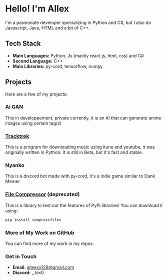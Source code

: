 # Hello! I'm Allex

I'm a passionate developer specializing in Python and C#, but I also do Javascript, Java, HTML and a bit of C++.

## Tech Stack

- **Main Languages:** Python, Js (mainly react.js, html, css) and C#
- **Second Language:** C++
- **Main Libraries:** py-cord, tensorflow, numpy

## Projects

Here are a few of my projects:

### Ai GAN
This in developpement, private currently, it is an AI that can generate anime images using certain tag(s)

### [Tracktrek](https://github.com/Alleexx129/TrackTrek-CS)
This is a program for downloading music using itune and youtube, it was originally written in Python. It is still in Beta, but it's fast and stable.

### Nyanko
This is a discord bot made with py-cord, it's a indie game similar to Dank Memer

### [File Compressor](https://github.com/Alleexx129/compressfiles) (deprecated)
This is a library to test out the features of PyPi libraries! You can download it using:

```sh
pip install compressfiles
```

### More of My Work on GitHub

You can find more of my work in my repos.

### Get in Touch

- **Email:** [alleexx129@gmail.com](mailto:alleexx129@gmail.com)
- **Discord:** _.lex0
